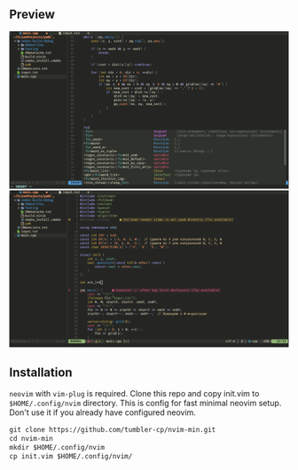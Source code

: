 ## Preview
![Screenshot1](https://github.com/tumbler-cp/nvim-min/blob/master/screenshots/nvim1.png)
![Screenshot2](https://github.com/tumbler-cp/nvim-min/blob/master/screenshots/nvim2.png)



## Installation
`neovim` with `vim-plug` is required.
Clone this repo and copy init.vim to `$HOME/.config/nvim` directory. This is config for fast minimal neovim setup. Don't use it if you already have configured neovim.

```
git clone https://github.com/tumbler-cp/nvim-min.git
cd nvim-min
mkdir $HOME/.config/nvim
cp init.vim $HOME/.config/nvim/
